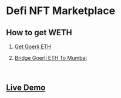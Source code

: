 # Defi NFT Marketplace

## How to get WETH
<ol>
<li>

[Get Goerli ETH](https://goerlifaucet.com/)

<li>

[Bridge Goerli ETH To Mumbai](https://wallet-dev.polygon.technology/bridge/)

</li>
</ol>
<br>

## [Live Demo](https://raymondfam.github.io/defi-nft-marketplace)

